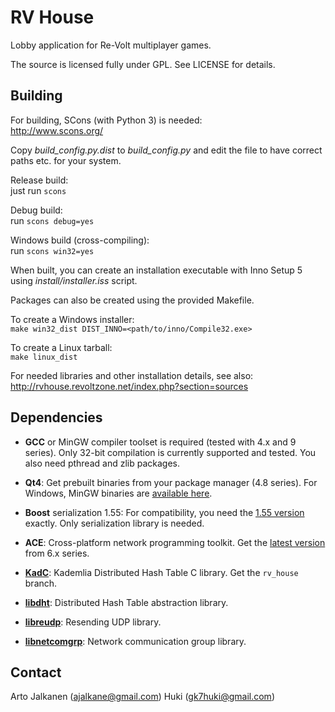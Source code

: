 RV House
========

Lobby application for Re-Volt multiplayer games.

The source is licensed fully under GPL.
See LICENSE for details.

Building
--------

For building, SCons (with Python 3) is needed:  
<http://www.scons.org/>

Copy *build_config.py.dist* to *build_config.py* and edit the file
to have correct paths etc. for your system.

Release build:  
just run `scons`

Debug build:  
run `scons debug=yes`

Windows build (cross-compiling):  
run `scons win32=yes`

When built, you can create an installation executable with Inno Setup 5 using 
*install/installer.iss* script.

Packages can also be created using the provided Makefile.

To create a Windows installer:  
`make win32_dist DIST_INNO=<path/to/inno/Compile32.exe>`

To create a Linux tarball:  
`make linux_dist`

For needed libraries and other installation details, see also:
<http://rvhouse.revoltzone.net/index.php?section=sources>

Dependencies
------------

- **GCC** or MinGW compiler toolset is required (tested with 4.x and 9 series). 
  Only 32-bit compilation is currently supported and tested. You also need 
  pthread and zlib packages.

- **Qt4**: Get prebuilt binaries from your package manager (4.8 series). For Windows,
  MinGW binaries are [available here](https://download.qt.io/archive/qt/4.8/).

- **Boost** serialization 1.55: For compatibility, you need the 
  [1.55 version](https://www.boost.org/users/history/version_1_55_0.html) exactly. 
  Only serialization library is needed.

- **ACE**: Cross-platform network programming toolkit. Get the 
  [latest version](http://download.dre.vanderbilt.edu/) from 6.x series.

- **[KadC]**: Kademlia Distributed Hash Table C library. Get the `rv_house` branch.

- **[libdht]**: Distributed Hash Table abstraction library.

- **[libreudp]**: Resending UDP library.

- **[libnetcomgrp]**: Network communication group library.

[KadC]: https://github.com/gk7huki/KadC
[libdht]: https://github.com/gk7huki/libdht
[libreudp]: https://github.com/gk7huki/libreudp
[libnetcomgrp]: https://github.com/gk7huki/libnetcomgrp

Contact
-------

Arto Jalkanen (ajalkane@gmail.com)
Huki (gk7huki@gmail.com)
